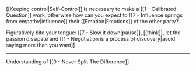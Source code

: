 [[Keeping control|Self-Control]] is necessary to make a [[1 - Calibrated Question]] work, otherwise how can you expect to [[7 - Influence springs from empathy|influence]] their [[Emotion|Emotions]] of the other party?

Figuratively bite your tongue: [[7 - Slow it down|pause]], [[think]], let the passion dissipate and [[1 - Negotiation is a process of discovery|avoid saying more than you want]]

---

Understanding of [[0 - Never Split The Difference]]
